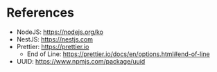 # References

- NodeJS: https://nodejs.org/ko
- NestJS: https://nestjs.com
- Prettier: https://prettier.io
  - End of Line: https://prettier.io/docs/en/options.html#end-of-line
- UUID: https://www.npmjs.com/package/uuid
